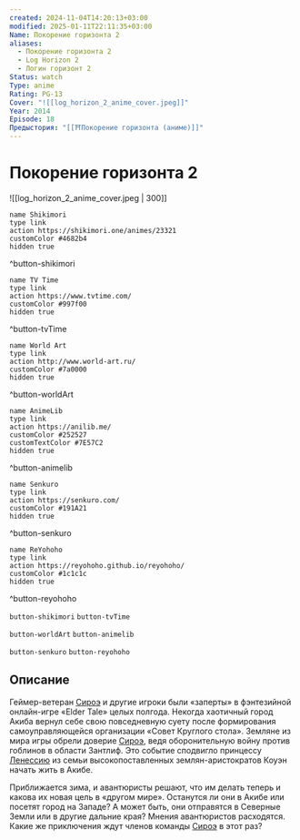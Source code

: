 ```yaml
---
created: 2024-11-04T14:20:13+03:00
modified: 2025-01-11T22:11:35+03:00
Name: Покорение горизонта 2
aliases:
  - Покорение горизонта 2
  - Log Horizon 2
  - Логин горизонт 2
Status: watch
Type: anime
Rating: PG-13
Cover: "![[log_horizon_2_anime_cover.jpeg]]"
Year: 2014
Episode: 18
Предыстория: "[[⛩️Покорение горизонта (аниме)]]"
---
```


# Покорение горизонта 2

![[log_horizon_2_anime_cover.jpeg | 300]]

```button
name Shikimori
type link
action https://shikimori.one/animes/23321
customColor #4682b4
hidden true
```
^button-shikimori

```button
name TV Time
type link
action https://www.tvtime.com/
customColor #997f00
hidden true
```
^button-tvTime

```button
name World Art
type link
action http://www.world-art.ru/
customColor #7a0000
hidden true
```
^button-worldArt

```button
name AnimeLib
type link
action https://anilib.me/
customColor #252527
customTextColor #7E57C2
hidden true
```
^button-animelib

```button
name Senkuro
type link
action https://senkuro.com/
customColor #191A21
hidden true
```
^button-senkuro

```button
name ReYohoho
type link
action https://reyohoho.github.io/reyohoho/
customColor #1c1c1c
hidden true
```
^button-reyohoho

`button-shikimori` `button-tvTime`

`button-worldArt` `button-animelib`

`button-senkuro` `button-reyohoho`

## Описание

Геймер-ветеран [Сироэ](https://shikimori.one/characters/81367-shiroe) и другие игроки были «заперты» в фэнтезийной онлайн-игре «Elder Tale» целых полгода. Некогда хаотичный город Акиба вернул себе свою повседневную суету после формирования самоуправляющейся организации «Совет Круглого стола». Земляне из мира игры обрели доверие [Сироэ](https://shikimori.one/characters/81367-shiroe), ведя оборонительную войну против гоблинов в области Зантлиф. Это событие сподвигло принцессу [Ленессию](https://shikimori.one/characters/97064-rayneshia-el-arte-corwen) из семьи высокопоставленных землян-аристократов Коуэн начать жить в Акибе.

Приближается зима, и авантюристы решают, что им делать теперь и какова их новая цель в «другом мире». Останутся ли они в Акибе или посетят город на Западе? А может быть, они отправятся в Северные Земли или в другие дальние края? Мнения авантюристов расходятся. Какие же приключения ждут членов команды [Сироэ](https://shikimori.one/characters/81367-shiroe) в этот раз?
